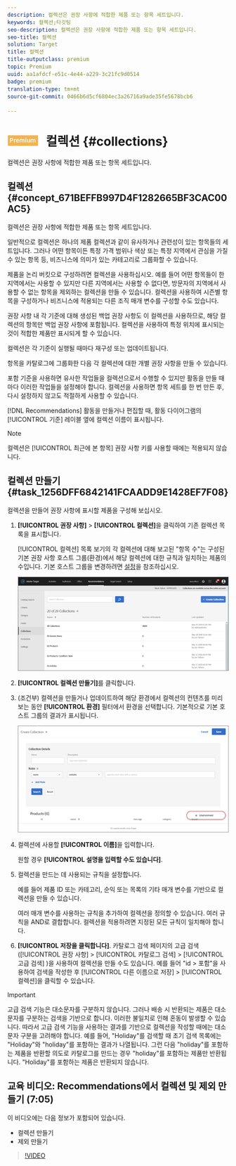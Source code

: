 ```yaml
---
description: 컬렉션은 권장 사항에 적합한 제품 또는 항목 세트입니다.
keywords: 컬렉션;타깃팅
seo-description: 컬렉션은 권장 사항에 적합한 제품 또는 항목 세트입니다.
seo-title: 컬렉션
solution: Target
title: 컬렉션
title-outputclass: premium
topic: Premium
uuid: aa1afdcf-e51c-4e44-a229-3c21fc9d0514
badge: premium
translation-type: tm+mt
source-git-commit: 0466b6d5cf6804ec3a26716a9ade35fe5678bcb6

---
```



# ![PREMIUM](/help/assets/premium.png) 컬렉션 {#collections}

컬렉션은 권장 사항에 적합한 제품 또는 항목 세트입니다.

## 컬렉션 {#concept_671BEFFB997D4F1282665BF3CAC00AC5}

컬렉션은 권장 사항에 적합한 제품 또는 항목 세트입니다.

일반적으로 컬렉션은 하나의 제품 컬렉션과 같이 유사하거나 관련성이 있는 항목들의 세트입니다. 그러나 어떤 항목이든 특정 가격 범위나 색상 또는 특정 지역에서 관심을 가질 수 있는 항목 등, 비즈니스에 의미가 있는 카테고리로 그룹화할 수 있습니다.

제품을 논리 버킷으로 구성하려면 컬렉션을 사용하십시오. 예를 들어 어떤 항목들이 한 지역에서는 사용할 수 있지만 다른 지역에서는 사용할 수 없다면, 방문자의 지역에서 사용할 수 없는 항목을 제외하는 컬렉션을 만들 수 있습니다. 컬렉션을 사용하여 시즌별 항목을 구성하거나 비즈니스에 적용되는 다른 조직 매개 변수를 구성할 수도 있습니다.

권장 사항 내 각 기준에 대해 생성된 백업 권장 사항도 이 컬렉션을 사용하므로, 해당 컬렉션의 항목만 백업 권장 사항에 포함됩니다. 컬렉션을 사용하여 특정 위치에 표시되는 것이 적합한 제품만 표시되게 할 수 있습니다.

컬렉션은 각 기준이 실행될 때마다 재구성 또는 업데이트됩니다.

항목을 카탈로그에 그룹화한 다음 각 컬렉션에 대한 개별 권장 사항을 만들 수 있습니다.

포함 기준을 사용하면 유사한 작업들을 컬렉션으로서 수행할 수 있지만 활동을 만들 때마다 이러한 작업들을 설정해야 합니다. 컬렉션을 사용하면 항목 세트를 한 번 만든 후, 다시 설정하지 않고도 적절하게 사용할 수 있습니다.

[!DNL Recommendations] 활동을 만들거나 편집할 때, 활동 다이어그램의 [!UICONTROL 기준] 레이블 옆에 컬렉션 이름이 표시됩니다.

>[!NOTE]
>
>컬렉션은 [!UICONTROL 최근에 본 항목] 권장 사항 키를 사용할 때에는 적용되지 않습니다.

## 컬렉션 만들기 {#task_1256DFF6842141FCAADD9E1428EF7F08}

컬렉션을 만들어 권장 사항에 표시할 제품을 구성해 보십시오.

1. **[!UICONTROL 권장 사항]** &gt; **[!UICONTROL 컬렉션]**&#x200B;을 클릭하여 기존 컬렉션 목록을 표시합니다.

   [!UICONTROL 컬렉션][](/help/administrating-target/hosts.md) 목록 보기의 각 컬렉션에 대해 보고된 "항목 수"는 구성된 기본 권장 사항 호스트 그룹(환경)에서 해당 컬렉션에 대한 규칙과 일치하는 제품의 수입니다. 기본 호스트 그룹을 변경하려면 [설정](../../c-recommendations/plan-implement.md#concept_C1E1E2351413468692D6C21145EF0B84)을 참조하십시오.

   ![](assets/collections_list.png)

1. **[!UICONTROL 컬렉션 만들기]**&#x200B;를 클릭합니다.

1. (조건부) 컬렉션을 만들거나 업데이트하여 해당 환경에서 컬렉션의 컨텐츠를 미리 보는 동안 **[!UICONTROL 환경]** 필터에서 환경을 선택합니다. 기본적으로 기본 호스트 그룹의 결과가 표시됩니다.

   ![컬렉션 만들기](/help/c-recommendations/c-products/assets/CreateCollection.png)

1. 컬렉션에 사용할 **[!UICONTROL 이름]**&#x200B;을 입력합니다.

   원할 경우 **[!UICONTROL 설명을 입력할 수도 있습니다]**.

1. 컬렉션을 만드는 데 사용되는 규칙을 설정합니다.

   예를 들어 제품 ID 또는 카테고리, 순익 또는 목록의 기타 매개 변수를 기반으로 컬렉션을 만들 수 있습니다.

   여러 매개 변수를 사용하는 규칙을 추가하여 컬렉션을 정의할 수 있습니다. 여러 규칙을 AND로 결합합니다. 컬렉션을 적용하려면 지정된 모든 규칙이 일치해야 합니다.

1. **[!UICONTROL 저장을 클릭합니다]**.
카탈로그 검색 페이지의 고급 검색([!UICONTROL 권장 사항] &gt; [!UICONTROL 카탈로그 검색] &gt; [!UICONTROL 고급 검색] )을 사용하여 컬렉션을 만들 수도 있습니다. 예를 들어 "id &gt; 포함"을 사용하여 검색을 작성한 후 [!UICONTROL 다른 이름으로 저장] &gt; [!UICONTROL 컬렉션]을 클릭할 수 있습니다.

>[!IMPORTANT]
>
>고급 검색 기능은 대소문자를 구분하지 않습니다. 그러나 배송 시 반환되는 제품은 대소문자를 구분하는 검색을 기반으로 합니다. 이러한 불일치로 인해 혼동이 발생할 수 있습니다. 따라서 고급 검색 기능을 사용하는 결과를 기반으로 컬렉션을 작성할 때에는 대소문자 구분을 고려해야 합니다. 예를 들어, "Holiday"를 검색할 때 초기 검색 목록에는 "Holiday"와 "holiday"를 포함하는 결과가 나열됩니다. 그런 다음 "holiday"를 포함하는 제품을 반환할 의도로 카탈로그를 만드는 경우 "holiday"를 포함하는 제품만 반환됩니다. "Holiday"를 포함하는 제품은 반환되지 않습니다. 

## 교육 비디오: Recommendations에서 컬렉션 및 제외 만들기 (7:05)

이 비디오에는 다음 정보가 포함되어 있습니다.

* 컬렉션 만들기
* 제외 만들기

>[!VIDEO](https://video.tv.adobe.com/v/27689?captions=kor)